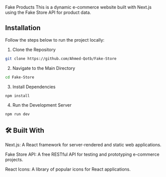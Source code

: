 Fake Products
This is a dynamic e-commerce website built with Next.js using the Fake Store API for product data.
## Installation

Follow the steps below to run the project locally:

1. Clone the Repository
```bash
git clone https://github.com/Ahmed-Qotb/Fake-Store

```
2. Navigate to the Main Directory
```bash
cd Fake-Store

```
3. Install Dependencies
```bash
npm install  

```
4. Run the Development Server
```bash
npm run dev    

```
## 🛠️ Built With
Next.js: A React framework for server-rendered and static web applications.

Fake Store API: A free RESTful API for testing and prototyping e-commerce projects.

React Icons: A library of popular icons for React applications.
